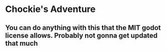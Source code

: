 # Chockie's Adventure
## You can do anything with this that the MIT godot license allows.  Probably not gonna get updated that much
